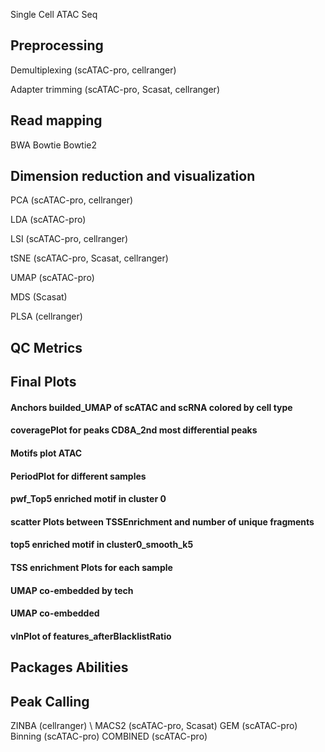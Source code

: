 Single Cell ATAC Seq 

## Preprocessing
Demultiplexing  (scATAC-pro, cellranger)

Adapter trimming (scATAC-pro, Scasat, cellranger)


## Read mapping
BWA
Bowtie
Bowtie2


## Dimension reduction and visualization
PCA (scATAC-pro, cellranger)

LDA (scATAC-pro)

LSI (scATAC-pro, cellranger)

tSNE (scATAC-pro, Scasat, cellranger)

UMAP (scATAC-pro)

MDS (Scasat)

PLSA (cellranger)

## QC Metrics





## Final Plots

#### Anchors builded_UMAP of scATAC and scRNA colored by cell type

#### coveragePlot for peaks CD8A_2nd most differential peaks


#### Motifs plot ATAC


#### PeriodPlot for different samples


#### pwf_Top5 enriched motif in cluster 0


#### scatter Plots between TSSEnrichment and number of unique fragments


#### top5 enriched motif in cluster0_smooth_k5


#### TSS enrichment Plots for each sample


#### UMAP co-embedded by tech


#### UMAP co-embedded


#### vlnPlot of features_afterBlacklistRatio




## Packages Abilities




## Peak Calling
ZINBA (cellranger) \\
MACS2 (scATAC-pro, Scasat)
GEM (scATAC-pro)
Binning (scATAC-pro)
COMBINED (scATAC-pro)
